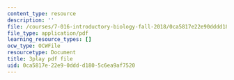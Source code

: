 ```yaml
---
content_type: resource
description: ''
file: /courses/7-016-introductory-biology-fall-2018/0ca5817e22e90dddd1805c6ea9af7520_5ejPI6QqKBU.pdf
file_type: application/pdf
learning_resource_types: []
ocw_type: OCWFile
resourcetype: Document
title: 3play pdf file
uid: 0ca5817e-22e9-0ddd-d180-5c6ea9af7520
---
```

